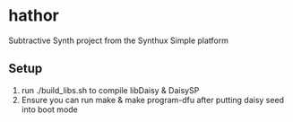 # hathor
Subtractive Synth project from the Synthux Simple platform

## Setup

1. run ./build_libs.sh to compile libDaisy & DaisySP
2. Ensure you can run make & make program-dfu after putting daisy seed into boot mode